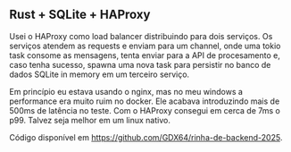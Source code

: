 ## Rust + SQLite + HAProxy

Usei o HAProxy como load balancer distribuindo para dois serviços. Os serviços atendem as requests e enviam para um channel, onde uma tokio task consome as mensagens, tenta enviar para a API de procesamento e, caso tenha sucesso, spawna uma nova task para persistir no banco de dados SQLite in memory em um terceiro serviço.

Em princípio eu estava usando o nginx, mas no meu windows a performance era muito ruim no docker. Ele acabava introduzindo mais de 500ms de latência no teste. Com o HAProxy consegui em cerca de 7ms o p99. Talvez seja melhor em um linux nativo.

Código disponível em https://github.com/GDX64/rinha-de-backend-2025.
